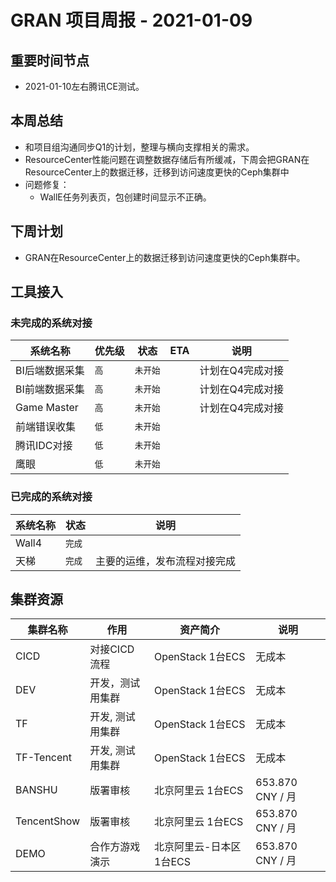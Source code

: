 # GRAN 项目周报 - 2021-01-09

## 重要时间节点

* 2021-01-10左右腾讯CE测试。

## 本周总结

* 和项目组沟通同步Q1的计划，整理与横向支撑相关的需求。
* ResourceCenter性能问题在调整数据存储后有所缓减，下周会把GRAN在ResourceCenter上的数据迁移，迁移到访问速度更快的Ceph集群中
* 问题修复：
  * WallE任务列表页，包创建时间显示不正确。

## 下周计划

* GRAN在ResourceCenter上的数据迁移到访问速度更快的Ceph集群中。

## 工具接入

### 未完成的系统对接

|系统名称|优先级|状态|ETA|说明|
|----|----|----|----|---|
|BI后端数据采集|`高`|`未开始`||计划在Q4完成对接|
|BI前端数据采集|`高`|`未开始`||计划在Q4完成对接|
|Game Master|`高`|`未开始`||计划在Q4完成对接|
|前端错误收集|`低`|`未开始`|||
|腾讯IDC对接|`低`|`未开始`|||
|鹰眼|`低`|`未开始`|||

### 已完成的系统对接

|系统名称|状态|说明|
|----|----|----|
|Wall4|`完成`||
|天梯|`完成`| 主要的运维，发布流程对接完成 |

## 集群资源

|集群名称|作用|资产简介|说明|
|----|----|----|----|
|CICD|对接CICD流程|OpenStack 1台ECS|无成本|
|DEV|开发，测试用集群|OpenStack 1台ECS|无成本|
|TF|开发, 测试用集群|OpenStack 1台ECS|无成本|
|TF-Tencent|开发, 测试用集群|OpenStack 1台ECS|无成本|
|BANSHU|版署审核|北京阿里云 1台ECS| 653.870 CNY / 月 |
|TencentShow|版署审核|北京阿里云 1台ECS| 653.870 CNY / 月 |
|DEMO|合作方游戏演示|北京阿里云-日本区 1台ECS| 653.870 CNY / 月 |
